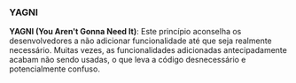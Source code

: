 ### YAGNI

**YAGNI (You Aren't Gonna Need It)**: Este princípio aconselha os desenvolvedores a não adicionar funcionalidade até que seja realmente necessário. Muitas vezes, as funcionalidades adicionadas antecipadamente acabam não sendo usadas, o que leva a código desnecessário e potencialmente confuso.
